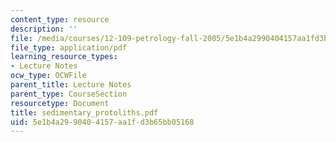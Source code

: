 ```yaml
---
content_type: resource
description: ''
file: /media/courses/12-109-petrology-fall-2005/5e1b4a2990404157aa1fd3b65bb05168_sedimentary_protoliths.pdf
file_type: application/pdf
learning_resource_types:
- Lecture Notes
ocw_type: OCWFile
parent_title: Lecture Notes
parent_type: CourseSection
resourcetype: Document
title: sedimentary_protoliths.pdf
uid: 5e1b4a29-9040-4157-aa1f-d3b65bb05168
---
```

